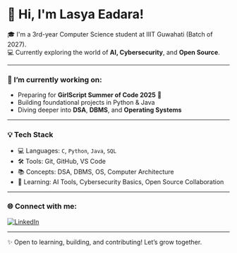 # 👋 Hi, I'm Lasya Eadara!

🎓 I'm a 3rd-year Computer Science student at IIIT Guwahati (Batch of 2027).  
💻 Currently exploring the world of **AI, Cybersecurity**, and **Open Source**.

---

### 🔭 I’m currently working on:
- Preparing for **GirlScript Summer of Code 2025** 💪
- Building foundational projects in Python & Java
- Diving deeper into **DSA**, **DBMS**, and **Operating Systems**

---

### 💡 Tech Stack
- 💻 Languages: `C`, `Python`, `Java`, `SQL`
- 🛠️ Tools: Git, GitHub, VS Code  
- 📚 Concepts: DSA, DBMS, OS, Computer Architecture  
- 🌱 Learning: AI Tools, Cybersecurity Basics, Open Source Collaboration  

---

### 🌐 Connect with me:
[![LinkedIn](https://img.shields.io/badge/LinkedIn-blue?logo=linkedin&style=for-the-badge)](https://www.linkedin.com/in/lasya-eadara-b16138291)

---

✨ Open to learning, building, and contributing! Let’s grow together.  
